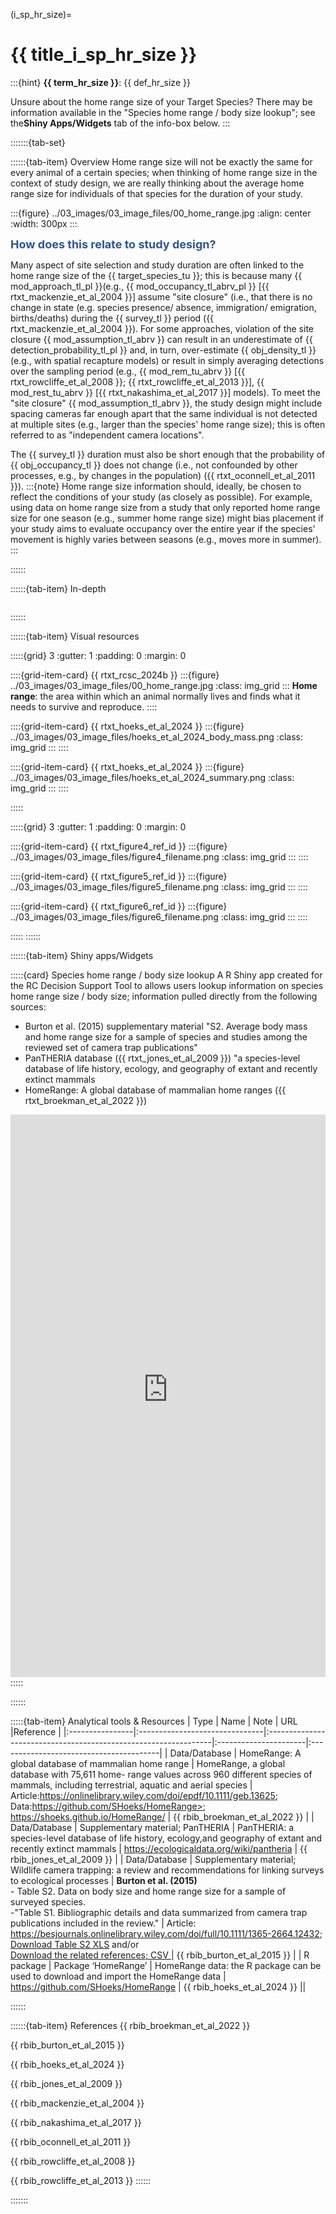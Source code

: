 ﻿---
jupytext:
  formats: md:myst
  text_representation:
    extension: .md
    format_name: myst
    format_version: 0.17.2 <!--0.13-->
    jupytext_version: 1.16.4 <!-- 6.5.4-->
kernelspec:
  display_name: Python 3
  language: python
  name: python3
editor_options:
  markdown:
    wrap: none
---
(i_sp_hr_size)=
# {{ title_i_sp_hr_size }}
:::{hint}
**{{ term_hr_size }}**: {{ def_hr_size }}

Unsure about the home range size of your Target Species? There may be information available in the "Species home range / body size lookup"; see the**Shiny Apps/Widgets** tab of the info-box below.
:::

:::::::{tab-set}

::::::{tab-item} Overview
Home range size will not be exactly the same for every animal of a certain species; when thinking of home range size in the context of study design, we are really thinking about the average home range size for individuals of that species for the duration of your study.

:::{figure} ../03_images/03_image_files/00_home_range.jpg
:align: center
:width: 300px
:::

**<font size="4"><span style="color:#2F5496">How does this relate to study design?</font></span>**

Many aspect of site selection and study duration are often linked to the home range size of the {{ target_species_tu }}; this is because many {{ mod_approach_tl_pl }}(e.g., {{ mod_occupancy_tl_abrv_pl }} [{{ rtxt_mackenzie_et_al_2004 }}] assume "site closure" (i.e., that there is no change in state (e.g. species presence/ absence, immigration/ emigration, births/deaths) during the {{ survey_tl }} period ({{ rtxt_mackenzie_et_al_2004 }}). For some approaches, violation of the site closure {{ mod_assumption_tl_abrv }} can result in an underestimate of {{ detection_probability_tl_pl }} and, in turn, over-estimate {{ obj_density_tl }} (e.g., with spatial recapture models) or result in simply averaging detections over the sampling period (e.g., {{ mod_rem_tu_abrv }} [{{ rtxt_rowcliffe_et_al_2008 }}; {{ rtxt_rowcliffe_et_al_2013 }}], {{ mod_rest_tu_abrv }} [{{ rtxt_nakashima_et_al_2017 }}] models). To meet the "site closure" {{ mod_assumption_tl_abrv }}, the study design might include spacing cameras far enough apart that the same individual is not detected at multiple sites (e.g., larger than the species' home range size); this is often referred to as "independent camera locations".

The {{ survey_tl }} duration must also be short enough that the probability of {{ obj_occupancy_tl }} does not change (i.e., not confounded by other processes, e.g., by changes in the population) ({{ rtxt_oconnell_et_al_2011 }}).
:::{note}
Home range size information should, ideally, be chosen to reflect the conditions of your study (as closely as possible). For example, using data on home range size from a study that only reported home range size for one season (e.g., summer home range size) might bias placement if your study aims to evaluate occupancy over the entire year if the species' movement is highly varies between seasons (e.g., moves more in summer).
:::

::::::

::::::{tab-item} In-depth
```{include} include/00_coming_soon.md
```
::::::

::::::{tab-item} Visual resources

:::::{grid} 3
:gutter: 1
:padding: 0
:margin: 0

::::{grid-item-card} {{ rtxt_rcsc_2024b }}
:::{figure} ../03_images/03_image_files/00_home_range.jpg
:class: img_grid
:::
**Home range**: the area within which an animal normally lives and finds what it needs to survive and reproduce.
::::

::::{grid-item-card} {{ rtxt_hoeks_et_al_2024 }}
:::{figure} ../03_images/03_image_files/hoeks_et_al_2024_body_mass.png
:class: img_grid
:::
::::

::::{grid-item-card} {{ rtxt_hoeks_et_al_2024 }}
:::{figure} ../03_images/03_image_files/hoeks_et_al_2024_summary.png
:class: img_grid
:::
::::

:::::

:::::{grid} 3
:gutter: 1
:padding: 0
:margin: 0

::::{grid-item-card} {{ rtxt_figure4_ref_id }}
:::{figure} ../03_images/03_image_files/figure4_filename.png
:class: img_grid
:::
::::

::::{grid-item-card} {{ rtxt_figure5_ref_id }}
:::{figure} ../03_images/03_image_files/figure5_filename.png
:class: img_grid
:::
::::

::::{grid-item-card} {{ rtxt_figure6_ref_id }}
:::{figure} ../03_images/03_image_files/figure6_filename.png
:class: img_grid
:::
::::

:::::
::::::

::::::{tab-item} Shiny apps/Widgets

:::::{card} Species home range / body size lookup
A R Shiny app created for the RC Decision Support Tool to allows users lookup information on species home range size / body size; information pulled directly from the following sources:
- Burton et al. (2015) supplementary material "S2. Average body mass and home range size for a sample of species and studies among the reviewed set of camera trap publications"
- PanTHERIA database ({{ rtxt_jones_et_al_2009 }}) "a species-level database of life history, ecology, and geography of extant and recently extinct mammals
- HomeRange: A global database of mammalian home ranges ({{ rtxt_broekman_et_al_2022 }})

<iframe width="100%" height="900" src="https://7e2l38-cassondra-stevenson.shinyapps.io/lu_species_homerange" loading="lazy" frameborder="0" allow="accelerometer; autoplay; clipboard-write; encrypted-media; gyroscope; picture-in-picture" allowfullscreen></iframe>
:::::

::::::

:::::{tab-item} Analytical tools & Resources
| Type | Name | Note | URL |Reference |
|:----------------|:-------------------------------|:----------------------------------------------------------------|:----------------------|:----------------------------------------|
| Data/Database | HomeRange: A global database of mammalian home range | HomeRange, a global database with 75,611 home- range values across 960 different species of mammals, including terrestrial, aquatic and aerial species | Article:<https://onlinelibrary.wiley.com/doi/epdf/10.1111/geb.13625>;<br>Data:https://github.com/SHoeks/HomeRange>; <https://shoeks.github.io/HomeRange/> | {{ rbib_broekman_et_al_2022 }} |
| Data/Database | Supplementary material; PanTHERIA | PanTHERIA: a species-level database of life history, ecology,and geography of extant and recently extinct mammals | <https://ecologicaldata.org/wiki/pantheria> | {{ rbib_jones_et_al_2009 }} |
| Data/Database | Supplementary material; Wildlife camera trapping: a review and recommendations for linking surveys to ecological processes | **Burton et al. (2015)**<br> - Table S2. Data on body size and home range size for a sample of surveyed species.<br>-"Table S1. Bibliographic details and data summarized from camera trap publications included in the review." | Article: <https://besjournals.onlinelibrary.wiley.com/doi/full/10.1111/1365-2664.12432>;<br>[Download Table S2 XLS](https://besjournals.onlinelibrary.wiley.com/action/downloadSupplement?doi=10.1111%2F1365-2664.12432&file=jpe12432-sup-0006-TableS2.csv) and/or<br>[Download the related references; CSV ](https://besjournals.onlinelibrary.wiley.com/action/downloadSupplement?doi=10.1111%2F1365-2664.12432&file=jpe12432-sup-0005-TableS1.xlsx) | {{ rbib_burton_et_al_2015 }} |
| R package | Package ‘HomeRange’ | HomeRange data: the R package can be used to download and import the HomeRange data | <https://github.com/SHoeks/HomeRange> | {{ rbib_hoeks_et_al_2024 }} ||
<!-- END_RESOURCE_TABLE -->
::::::

::::::{tab-item} References
{{ rbib_broekman_et_al_2022 }}

{{ rbib_burton_et_al_2015 }}

{{ rbib_hoeks_et_al_2024 }}

{{ rbib_jones_et_al_2009 }}

{{ rbib_mackenzie_et_al_2004 }}

{{ rbib_nakashima_et_al_2017 }}

{{ rbib_oconnell_et_al_2011 }}

{{ rbib_rowcliffe_et_al_2008 }}

{{ rbib_rowcliffe_et_al_2013 }}
::::::

:::::::
